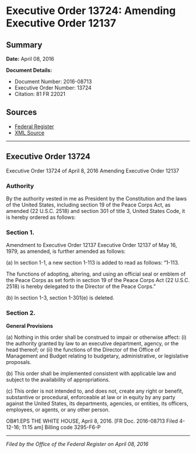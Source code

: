# Executive Order 13724: Amending Executive Order 12137

## Summary

**Date:** April 08, 2016

**Document Details:**
- Document Number: 2016-08713
- Executive Order Number: 13724
- Citation: 81 FR 22021

## Sources
- [Federal Register](https://www.federalregister.gov/documents/2016/04/13/2016-08713/amending-executive-order-12137)
- [XML Source](https://www.federalregister.gov/documents/full_text/xml/2016/04/13/2016-08713.xml)

---

## Executive Order 13724

Executive Order 13724 of April 8, 2016
Amending Executive Order 12137
### Authority

By the authority vested in me as President by the Constitution and the laws of the United States, including section 19 of the Peace Corps Act, as amended (22 U.S.C. 2518) and section 301 of title 3, United States Code, it is hereby ordered as follows:
### Section 1.

Amendment to Executive Order 12137
Executive Order 12137 of May 16, 1979, as amended, is further amended as follows:

(a) In section 1-1, a new section 1-113 is added to read as follows:
“1-113.

The functions of adopting, altering, and using an official seal or emblem of the Peace Corps as set forth in section 19 of the Peace Corps Act (22 U.S.C. 2518) is hereby delegated to the Director of the Peace Corps.”

(b) In section 1-3, section 1-301(e) is deleted.
### Section 2.

**General Provisions**

(a) Nothing in this order shall be construed to impair or otherwise affect:
    (i) the authority granted by law to an executive department, agency, or the head thereof; or
    (ii) the functions of the Director of the Office of Management and Budget relating to budgetary, administrative, or legislative proposals.

(b) This order shall be implemented consistent with applicable law and subject to the availability of appropriations.

(c) This order is not intended to, and does not, create any right or benefit, substantive or procedural, enforceable at law or in equity by any party against the United States, its departments, agencies, or entities, its officers, employees, or agents, or any other person.

OB#1.EPS
THE WHITE HOUSE,
April 8, 2016.
[FR Doc. 2016-08713 
Filed 4-12-16; 11:15 am]
Billing code 3295-F6-P

---

*Filed by the Office of the Federal Register on April 08, 2016*
